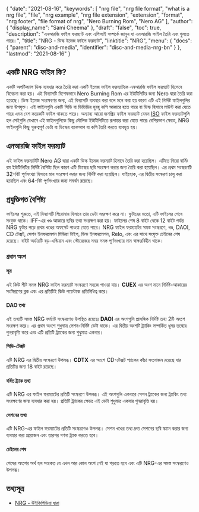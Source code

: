 {
  "date": "2021-08-16",
  "keywords": [
    "nrg file",
    "nrg file format",
    "what is a nrg file",
    "file",
    "nrg example",
    "nrg file extension",
    "extension",
    "format",
    "nrg footer",
    "file format of nrg",
    "Nero Burning Rom",
    "Nero AG"
  ],
  "author": {
    "display_name": "Sami Cheema"
  },
  "draft": "false",
  "toc": true,
  "description": "এনআরজি ফাইল ফরম্যাট এবং এপিআই সম্পর্কে জানুন যা এনআরজি ফাইল তৈরি এবং খুলতে পারে।",
  "title": "NRG - ডিস্ক ইমেজ ফাইল ফরম্যাট",
  "linktitle": "NRG",
  "menu": {
    "docs": {
      "parent": "disc-and-media",
      "identifier": "disc-and-media-nrg-bn"
    }
  },
  "lastmod": "2021-08-16"
}

## একটি NRG ফাইল কি?

একটি অপটিক্যাল ডিস্ক ব্যবহার করে তৈরি করা একটি ইমেজ ফাইল ফরম্যাটকে এনআরজি ফাইল ফরম্যাট হিসেবে বিবেচনা করা হয়। এই বিন্যাসটি বিশেষভাবে Nero Burning Rom এর ইউটিলিটির জন্য Nero দ্বারা তৈরি করা হয়েছে। ডিস্ক ইমেজ সংরক্ষণের জন্য, এই বিন্যাসটি ব্যবহার করা বলে মনে করা হয় কারণ এটি এই নির্দিষ্ট ফাইলগুলির জন্য উপযুক্ত। এই ফাইলগুলি একটি সিডি বা ডিভিডির হুবহু কপি আকারে হতে পারে বা ডিস্ক হিসাবে মাউন্ট করা যেতে পারে এমন বেশ কয়েকটি ফাইল থাকতে পারে। অন্যান্য আরো জনপ্রিয় ফাইল ফরম্যাট যেমন [ISO](/compression/iso/) ফাইল ফরম্যাটগুলি হল সেইগুলি যেখানে এই ফাইলগুলিকে কিছু মৌলিক ইউটিলিটিতে রূপান্তর করা যেতে পারে৷ বেশিরভাগ ক্ষেত্রে, NRG ফাইলগুলি কিছু গুরুত্বপূর্ণ ডেটা বা ডিস্কের ব্যাকআপ বা কপি তৈরি করতে ব্যবহৃত হয়।

## এনআরজি ফাইল ফরম্যাট ##

এই ফাইল ফরম্যাটটি Nero AG দ্বারা একটি ডিস্ক ইমেজ ফরম্যাট হিসাবে তৈরি করা হয়েছিল। এটিতে নিরো বার্নিং রম ইউটিলিটির নির্দিষ্ট বৈশিষ্ট্য ছিল কারণ এটি ডিস্কের ছবি সংরক্ষণ করার জন্য তৈরি করা হয়েছিল। এর প্রথম সংস্করণটি 32-বিট পূর্ণসংখ্যা হিসাবে মান সংরক্ষণ করার জন্য নির্দিষ্ট করা হয়েছিল। যাইহোক, এর দ্বিতীয় সংস্করণ চালু করা হয়েছিল এবং 64-বিট পূর্ণসংখ্যার জন্য সমর্থন রয়েছে।

## প্রযুক্তিগত বৈশিষ্ট্য ##

ফাইলের শুরুতে, এই বিন্যাসটি শিরোনাম হিসাবে তার ডেটা সংরক্ষণ করে না। ফুটারের মতো, এটি ফাইলের শেষে সংযুক্ত থাকে। IFF-এর খণ্ড আকারে ছবির তথ্য সংরক্ষণ করা হয়। ফাইলের শেষ 8 বাইট থেকে 12 বাইট পর্যন্ত NRG ফুটার পড়ে প্রথম খণ্ডের অফসেট পাওয়া যেতে পারে। NRG ফাইল ফরম্যাটের সমস্ত সংস্করণে, খণ্ড, DAOI, CD টেক্সট, সেশন ইনফরমেশন মিডিয়া টাইপ, ডিস্ক ইনফরমেশন, Relo, এবং এর সাথে সংযুক্ত চেইনের শেষ রয়েছে। বাইট অর্ডারটি বড়-এন্ডিয়ান এবং স্টোরেজের সময় সমস্ত পূর্ণসংখ্যার মান স্বাক্ষরবিহীন থাকে।

### প্রধান অংশ ###

#### সূত্র ####

এই কিউ শীট সমস্ত NRG ফাইল ফরম্যাট সংস্করণে সহজে পাওয়া যায়। **CUEX** এর অংশ মানে নির্দিষ্ট-আকারের সংমিশ্রণের ব্লক এবং এর প্রতিটিই কিউ পয়েন্টকে প্রতিনিধিত্ব করে।

#### DAO তথ্য ####

এই তথ্যটি সমস্ত NRG ফর্ম্যাট সংস্করণেও উপস্থিত রয়েছে৷ **DAOI** এর অংশগুলি প্রাসঙ্গিক নির্দিষ্ট তথ্য 2টি অংশে সংরক্ষণ করে। এর প্রথম অংশে শুধুমাত্র সেশন-নির্দিষ্ট ডেটা থাকে। এর দ্বিতীয় অংশটি ট্র্যাকিং সম্পর্কিত ধূসর তথ্যের পুনরাবৃত্তি করে এবং এটি প্রতিটি ট্র্যাকের জন্য শুধুমাত্র একবার।

#### সিডি-টেক্সট ####

এটি NRG এর দ্বিতীয় সংস্করণে উপলব্ধ। **CDTX** এর অংশে CD-টেক্সট প্যাকের কাঁচা সংযোজন রয়েছে যার প্রতিটির জন্য 18 বাইট রয়েছে।

#### বর্ধিত ট্র্যাক তথ্য ####

এটি NRG এর ফাইল ফরম্যাটের প্রতিটি সংস্করণে উপলব্ধ। এই অংশগুলি একবারে সেশন ট্র্যাকের জন্য ট্র্যাকিং তথ্য সংরক্ষণের জন্য ব্যবহার করা হয়। প্রতিটি ট্র্যাকের ক্ষেত্রে এই ডেটা শুধুমাত্র একবার পুনরাবৃত্তি হয়।

#### সেশনের তথ্য ####

এটি NRG-এর ফাইল ফরম্যাটের প্রতিটি সংস্করণেও উপলব্ধ। সেশন খণ্ডের তথ্য দ্রুত সেশনের ছবি স্ক্যান করার জন্য ব্যবহার করা প্রয়োজন এবং তারপর গণনা ট্র্যাক করতে হবে।

#### চেইনের শেষ ####

শেষের অংশের অর্থ হল সংকেত যে এখন আর কোন অংশ নেই যা পড়তে হবে এবং এটি NRG-এর সমস্ত সংস্করণেও উপলব্ধ।


## তথ্যসূত্র ##

* [NRG - উইকিপিডিয়া দ্বারা](https://en.wikipedia.org/wiki/NRG_(file_format))



